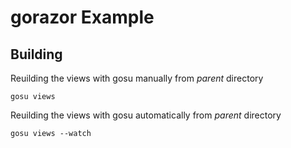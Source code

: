 # gorazor Example


## Building


Reuilding the views with gosu manually from *parent* directory

    gosu views

Reuilding the views with gosu automatically from *parent* directory

    gosu views --watch
